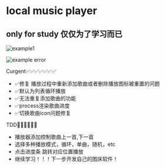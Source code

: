 # local music player 

## only for study 仅仅为了学习而已

![example1](https://cdn.jsdelivr.net/gh/changhao970630/cdn@master/images/20200803174543.gif)

![example error](https://raw.githubusercontent.com/changhao970630/cdn/master/images/20200803174543.gif)


 Curgent✅✅✅✅✅✅✅

+ ✅修复 播放过程中重新添加歌曲或者删除播放图标被重置的问题
+ ✅默认为列表循环播放
+ ✅无法重复添加歌曲的功能
+ ✅process渲染歌曲进度
+ ✅切换歌曲icon问题修复

TDD🚧🚧🚧🚧🚧🚧

+ 播放器添加控制歌曲上一首,下一首 
+ 选择多种播放模式，循环，单曲，随机，etc
+ 点击进度条 跳转对应位置播放
+ 继续学习！！！下一步开发自己的图床软件！

